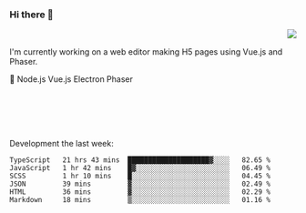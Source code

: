 ### Hi there 👋

<img align="right" src="https://github-readme-stats.vercel.app/api?username=jasonpanggo"/>

<br>
<p align="left">
I'm currently working on a web editor making H5 pages using Vue.js and Phaser.
</p>
<p align="left">
📖 Node.js Vue.js Electron Phaser
</p>
<br>
<br>
<br>
<br>

Development the last week:
<!--START_SECTION:waka-->

```text
TypeScript   21 hrs 43 mins  ████████████████████▓░░░░   82.65 %
JavaScript   1 hr 42 mins    █▓░░░░░░░░░░░░░░░░░░░░░░░   06.49 %
SCSS         1 hr 10 mins    █░░░░░░░░░░░░░░░░░░░░░░░░   04.45 %
JSON         39 mins         ▓░░░░░░░░░░░░░░░░░░░░░░░░   02.49 %
HTML         36 mins         ▓░░░░░░░░░░░░░░░░░░░░░░░░   02.29 %
Markdown     18 mins         ▒░░░░░░░░░░░░░░░░░░░░░░░░   01.16 %
```

<!--END_SECTION:waka-->

<!--
**JASONPANGGO/jasonpanggo** is a ✨ _special_ ✨ repository because its `README.md` (this file) appears on your GitHub profile.

Here are some ideas to get you started:

- 🔭 I’m currently working on ...
- 🌱 I’m currently learning ...
- 👯 I’m looking to collaborate on ...
- 🤔 I’m looking for help with ...
- 💬 Ask me about ...
- 📫 How to reach me: ...
- 😄 Pronouns: ...
- ⚡ Fun fact: ...
-->
